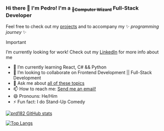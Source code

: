 ### Hi there 👋 I'm Pedro! I'm a <sub>~~:crystal_ball:Computer Wizard~~</sub> Full-Stack Developer

Feel free to check out my [projects](https://github.com/prd182?tab=repositories) and to accompany my  ✨ _programming journey_ ✨


> [!IMPORTANT]
> I’m currently looking for work! Check out my [LinkedIn](https://www.linkedin.com/in/pedrorodriguesdias/) for more info about me


- 🌱 I’m currently learning React, C# && Python
- 👯 I’m looking to collaborate on Frontend Development || Full-Stack Development
- 💬 Ask me about [all of these topics](## "Java, JavaScript, SQL, HTML, CSS, ES6, Model-View-Controller (MVC), Java Database Connectivity (JDBC), REST APIs, Tomcat, Maven, SCRUM, Agile Methodologies, Testing, JUnit, Git, jQuery, Bootstrap (Framework), SOAP, Web Applications, Web Development, Object-Oriented Programming (OOP), Spring Framework, Spring MVC, C#, Python, React")
- 📫 How to reach me: [Send me an email!](mailto:pedro.dias.182@hotmail.com)
- 😄 Pronouns: He/Him
- ⚡ Fun fact: I do Stand-Up Comedy

[![prd182 GitHub stats](https://github-readme-stats.vercel.app/api?username=prd182&show_icons=true&theme=transparent&hide_border=true)](https://github.com/anuraghazra/github-readme-stats)

[![Top Langs](https://github-readme-stats.vercel.app/api/top-langs/?username=prd182&layout=compact)](https://github.com/anuraghazra/github-readme-stats)
